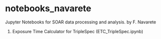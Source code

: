 # notebooks_navarete
Jupyter Notebooks for SOAR data processing and analysis. by F. Navarete

1. Exposure Time Calculator for TripleSpec (ETC_TripleSpec.ipynb)
